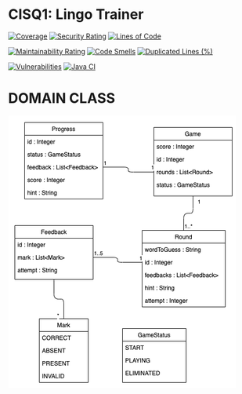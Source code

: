 # CISQ1: Lingo Trainer

[![Coverage](https://sonarcloud.io/api/project_badges/measure?project=RainbowJM_cisq1-lingo&metric=coverage)](https://sonarcloud.io/dashboard?id=RainbowJM_cisq1-lingo)
[![Security Rating](https://sonarcloud.io/api/project_badges/measure?project=RainbowJM_cisq1-lingo&metric=security_rating)](https://sonarcloud.io/dashboard?id=RainbowJM_cisq1-lingo)
[![Lines of Code](https://sonarcloud.io/api/project_badges/measure?project=RainbowJM_cisq1-lingo&metric=ncloc)](https://sonarcloud.io/dashboard?id=RainbowJM_cisq1-lingo)

[![Maintainability Rating](https://sonarcloud.io/api/project_badges/measure?project=RainbowJM_cisq1-lingo&metric=sqale_rating)](https://sonarcloud.io/dashboard?id=RainbowJM_cisq1-lingo)
[![Code Smells](https://sonarcloud.io/api/project_badges/measure?project=RainbowJM_cisq1-lingo&metric=code_smells)](https://sonarcloud.io/dashboard?id=RainbowJM_cisq1-lingo)
[![Duplicated Lines (%)](https://sonarcloud.io/api/project_badges/measure?project=RainbowJM_cisq1-lingo&metric=duplicated_lines_density)](https://sonarcloud.io/dashboard?id=RainbowJM_cisq1-lingo)

[![Vulnerabilities](https://sonarcloud.io/api/project_badges/measure?project=RainbowJM_cisq1-lingo&metric=vulnerabilities)](https://sonarcloud.io/dashboard?id=RainbowJM_cisq1-lingo)
[![Java CI](https://github.com/ConsolePeasant92/cisq1-lingo/actions/workflows/build.yml/badge.svg?branch=main)](https://github.com/RainbowJM/cisq1-lingo/actions/workflows/build.yml)
# DOMAIN CLASS

![DOMAINCLASS](images/cisq1-lingo.png)